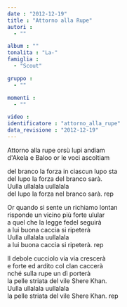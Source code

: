 ```yaml
---
date : "2012-12-19"
title : "Attorno alla Rupe"
autori : 
  - ""

album : ""
tonalita : "La-"
famiglia : 
  - "Scout"

gruppo : 
  - ""

momenti : 
  - ""

video : 
identificatore : "attorno_alla_rupe"
data_revisione : "2012-12-19"
---
```

  
  
Attorno alla rupe orsù lupi andiam  
d'Akela e Baloo or le voci ascoltiam  
  
del branco la forza in ciascun lupo sta  
del lupo la forza del branco sarà.  
Uulla ullalala uullalala  
del lupo la forza nel branco sarà. rep  
  
  
  
Or quando si sente un richiamo lontan  
risponde un vicino più forte ulular  
a quel che la legge fedel seguirà  
a lui buona caccia si ripeterà  
Uulla ullalala uullalala  
a lui buona caccia si ripeterà. rep  
  
  
Il debole cucciolo via via crescerà  
e forte ed ardito col clan caccerà  
nché sulla rupe un dì porterà   
la pelle striata del vile Shere Khan.  
Uulla ullalala uullalala  
la pelle striata del vile Shere Khan. rep  
  
